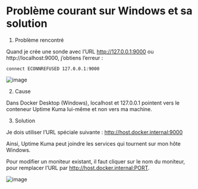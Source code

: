 # Problème courant sur Windows et sa solution

1. Problème rencontré

Quand je crée une sonde avec l’URL http://127.0.0.1:9000 ou http://localhost:9000, j’obtiens l’erreur :

`connect ECONNREFUSED 127.0.0.1:9000`

![image](https://github.com/user-attachments/assets/d0e81125-f90f-4fb6-bb52-ab4900235930)

2. Cause

Dans Docker Desktop (Windows), localhost et 127.0.0.1 pointent vers le conteneur Uptime Kuma lui-même et non vers ma machine.

3. Solution

Je dois utiliser l’URL spéciale suivante : http://host.docker.internal:9000

Ainsi, Uptime Kuma peut joindre les services qui tournent sur mon hôte Windows.

Pour modifier un moniteur existant, il faut cliquer sur le nom du moniteur, pour remplacer l’URL par http://host.docker.internal:PORT.

![image](https://github.com/user-attachments/assets/47eed9d7-17f4-4317-8858-9086bdaeb825)



